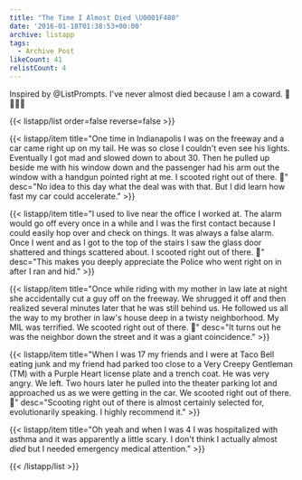 ```yaml
---
title: "The Time I Almost Died \U0001F480"
date: '2016-01-18T01:38:53+00:00'
archive: listapp
tags: 
  - Archive Post
likeCount: 41
relistCount: 4
---
```


Inspired by @ListPrompts. I've never almost died because I am a coward. 🏃🏃🏃🏃

<!--more-->

{{< listapp/list order=false reverse=false >}}

   {{< listapp/item title="One time in Indianapolis I was on the freeway and a car came right up on my tail. He was so close I couldn't even see his lights. Eventually I got mad and slowed down to about 30. Then he pulled up beside me with his window down and the passenger had his arm out the window with a handgun pointed right at me. I scooted right out of there. 🏃"
      desc="No idea to this day what the deal was with that. But I did learn how fast my car could accelerate." >}}

   {{< listapp/item title="I used to live near the office I worked at. The alarm would go off every once in a while and I was the first contact because I could easily hop over and check on things. It was always a false alarm. Once I went and as I got to the top of the stairs I saw the glass door shattered and things scattered about. I scooted right out of there. 🏃"
      desc="This makes you deeply appreciate the Police who went right on in after I ran and hid." >}}

   {{< listapp/item title="Once while riding with my mother in law late at night she accidentally cut a guy off on the freeway. We shrugged it off and then realized several minutes later that he was still behind us. He followed us all the way to my brother in law's house deep in a twisty neighborhood. My MIL was terrified. We scooted right out of there. 🏃"
      desc="It turns out he was the neighbor down the street and it was a giant coincidence." >}}

   {{< listapp/item title="When I was 17 my friends and I were at Taco Bell eating junk and my friend had parked too close to a Very Creepy Gentleman (TM) with a Purple Heart license plate and a trench coat. He was very angry. We left. Two hours later he pulled into the theater parking lot and approached us as we were getting in the car. We scooted right out of there. 🏃"
      desc="Scooting right out of there is almost certainly selected for, evolutionarily speaking. I highly recommend it." >}}

   {{< listapp/item title="Oh yeah and when I was 4 I was hospitalized with asthma and it was apparently a little scary. I don't think I actually almost *died* but I needed emergency medical attention." >}}

{{< /listapp/list >}}
